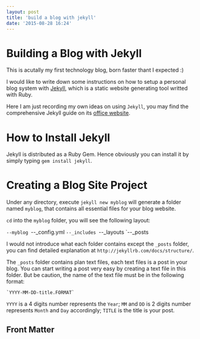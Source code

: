 ```yaml
---
layout: post
title: 'build a blog with jekyll'
date: '2015-08-28 16:24'
---
```


# Building a Blog with Jekyll

This is acutally my first technology blog, born faster thant I expected :)

I would like to write down some instructions on how to setup a personal blog system with [Jekyll](http://jekyllrb.com/), which is a static website generating tool writted with Ruby.

Here I am just recording my own ideas on using `Jekyll`, you may find the comprehensive Jekyll guide on its [office website](http://jekyllrb.com/).

# How to Install Jekyll

Jekyll is distributed as a Ruby Gem. Hence obviously you can install it by simply typing `gem install jekyll`.

# Creating a Blog Site Project

Under any directory, execute `jekyll new myblog` will generate a folder named `myblog`, that contains all essential files for your blog website.

`cd` into the `myblog` folder, you will see the following layout:

`--myblog
  `--_config.yml
  `--_includes
  `--_layouts
  `--_posts

I would not introduce what each folder contains except the `_posts` folder, you can find detailed explanation at `http://jekyllrb.com/docs/structure/`.

The `_posts` folder contains plan text files, each text files is a post in your blog. You can start writing a post very easy by creating a text file in this folder. But be caution, the name of the text file must be in the following format:
    
    `YYYY-MM-DD-title.FORMAT`

`YYYY` is a 4 digits number represents the `Year`; `MM` and `DD` is 2 digits number represents `Month` and `Day` accordingly; `TITLE` is the title is your post. 


## Front Matter
